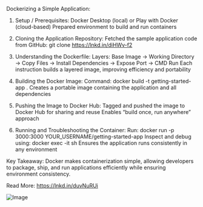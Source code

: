 Dockerizing a Simple Application:

1. Setup / Prerequisites:
Docker Desktop (local) or Play with Docker (cloud-based)
Prepared environment to build and run containers

2. Cloning the Application Repository:
Fetched the sample application code from GitHub:
 git clone https://lnkd.in/diHWv-f2

3. Understanding the Dockerfile:
Layers: Base Image → Working Directory → Copy Files → Install Dependencies → Expose Port → CMD Run
Each instruction builds a layered image, improving efficiency and portability

4. Building the Docker Image:
Command: docker build -t getting-started-app .
Creates a portable image containing the application and all dependencies

5. Pushing the Image to Docker Hub:
Tagged and pushed the image to Docker Hub for sharing and reuse
Enables “build once, run anywhere” approach

6. Running and Troubleshooting the Container:
Run: docker run -p 3000:3000 YOUR_USERNAME/getting-started-app
Inspect and debug using: docker exec -it <container-id> sh
Ensures the application runs consistently in any environment

Key Takeaway:
Docker makes containerization simple, allowing developers to package, ship, and run applications efficiently while ensuring environment consistency.

Read More: https://lnkd.in/duvNuRUi


![Image](https://github.com/user-attachments/assets/ae6ac344-c379-4373-9316-67136823cd9e)
